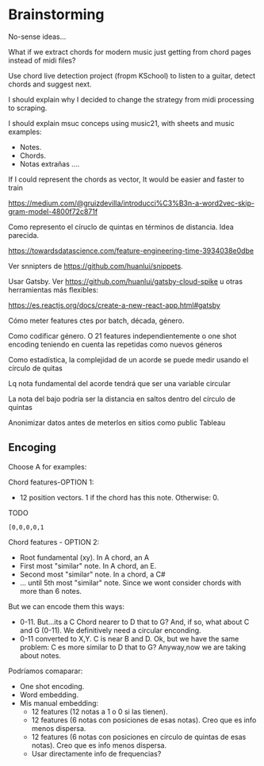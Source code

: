 # Brainstorming

No-sense ideas...

What if we extract chords for modern music just getting from chord pages instead of midi files?

Use chord live detection project (fropm KSchool) to listen to a guitar, detect chords and suggest next. 

I should explain why I decided to change the strategy from midi processing to scraping. 

I should explain msuc conceps using music21, with sheets and music examples:
* Notes.
* Chords.
* Notas extrañas 
....

If I could represent the chords as vector, It would be easier and faster to train

https://medium.com/@gruizdevilla/introducci%C3%B3n-a-word2vec-skip-gram-model-4800f72c871f

Como represento el círuclo de quintas en términos de distancia. Idea parecida. 

https://towardsdatascience.com/feature-engineering-time-3934038e0dbe

Ver snnipters de https://github.com/huanlui/snippets.

Usar Gatsby. Ver https://github.com/huanlui/gatsby-cloud-spike u otras herramientas más flexibles:

https://es.reactjs.org/docs/create-a-new-react-app.html#gatsby

Cómo meter features ctes por batch, década, género.

Como codificar género. O 21 features independientemente o one shot encoding teniendo en cuenta las repetidas como nuevos géneros

Como estadística, la complejidad de un acorde se puede medir usando el círculo de quitas 

Lq nota fundamental del acorde tendrá que ser una variable circular 

La nota del bajo podría ser la distancia en saltos dentro del círculo de quintas 

Anonimizar datos antes de meterlos en sitios como public Tableau 

## Encoging

Choose A for examples:

Chord features-OPTION 1:
- 12 position vectors. 1 if the chord has this note. Otherwise: 0. 

TODO
```
[0,0,0,0,1
```

Chord features - OPTION 2:
- Root fundamental (xy). In A chord, an A
- First most "similar" note. In A chord, an E.
- Second most "similar" note. In a chord, a C#
- ... until 5th most "similar" note. Since we wont consider chords with more than 6 notes. 

But we can encode them this ways:
- 0-11. But...its a C Chord nearer to D that to G? And, if so, what about C and G (0-11). We definitively need a circular enconding. 
- 0-11 converted to X,Y. C is near B and D. Ok, but we have the same problem: C es more similar to D that to G? Anyway,now we are taking about notes.


Podríamos comaparar:
- One shot encoding.
- Word embedding. 
- Mis manual embedding:
    * 12 features (12 notas a 1 o 0 si las tienen). 
    * 12 features (6 notas con posiciones de esas notas). Creo que es info menos dispersa. 
    * 12 features (6 notas con posiciones en círculo de quintas de esas notas). Creo que es info menos dispersa. 
    * Usar directamente info de frequencias?

